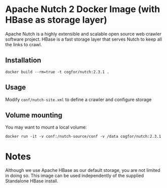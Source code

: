 # Apache Nutch 2 Docker Image (with HBase as storage layer) 

Apache Nutch is a highly extensible and scalable open source web crawler software project. HBase is a fast storage layer that serves Nutch to keep all the links to crawl.

## Installation

```
docker build --rm=true -t cogfor/nutch:2.3.1 .
```

## Usage

Modify `conf/nutch-site.xml` to define a crawler and configure storage

## Volume mounting

You may want to mount a local volume:

```
docker run -it -v conf:/nutch-source/conf -v /data cogfor/nutch:2.3.1 
```

# Notes

Although we use Apache HBase as our default storage, you are not limited in doing so. This image can be used independently of the supplied Standalone HBase install.
